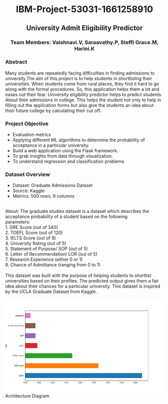 # <p align="center"> IBM-Project-53031-1661258910 
## <p align="center">University Admit Eligibility Predictor
### <p align="center">Team Members: Vaishnavi.V, Saraavathy.P, Steffi Grace.M, Harini.K </p>
### Abstract
Many students are repeatedly facing difficulties in finding admissions to university.The aim of this project is to help students in shortlisting their universities.
When students come from rural places, they find it hard to go along with the formal procedures. So, this application helps them a lot and eases out their fear. 
University eligibility predictor helps to predict students About their admissions in college. This helps the student not only to help in filling out the application
forms but also give the students an idea about their future college by calculating their cut off.
### Project Objective 
* Evaluation metrics
* Applying different ML algorithms to determine the probability of acceptance in a particular university.
* Build a web application using the Flask framework.
* To grab insights from data through visualization.
* To understand regression and classification problems
### Dataset Overview
* Dataset: Graduate Admissions Dataset
* Source: Kaggle
* Metrics: 500 rows, 9 columns</br>
</br>
About: The graduate studies dataset is a dataset which describes the acceptance probability of a student based on the following
</br>parameters:
</br>1. GRE Score (out of 340)
</br>2. TOEFL Score (out of 120)
</br>3. IELTS Score (out of 9)
</br>4. University Rating (out of 5)
</br>5. Statement of Purpose/ SOP (out of 5)
</br>6. Letter of Recommendation/ LOR (out of 5)
</br>7. Research Experience (either 0 or 1)
</br>8. Chance of Admittance (ranging from 0 to 1)
</br>
</br>
This dataset was built with the purpose of helping students to shortlist universities based on their profiles. The predicted output gives them a fair idea about their chances for a particular university. This dataset is inspired by the UCLA Graduate Dataset from Kaggle.
</br>
</br>
<img src="images/image 1.png" width="800" title="hover text">
</b>
Architecture Diagram
